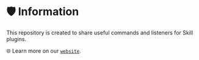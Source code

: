 # 🛡️ Information

This repository is created to share useful commands and listeners for Skill plugins.

🌐 Learn more on our [`website`](https://mcengine.github.io/skill-website/).
